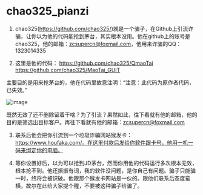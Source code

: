 # chao325_pianzi

1. chao325(https://github.com/chao325/)就是一个骗子，在Github上引流诈骗，让你以为他的代码能抢到茅台，其实根本没用。他在github上的账号是chao325，他的邮箱：zcsupercn@foxmail.com，他用来诈骗的QQ：1323014335

2. 这里是他的代码：
https://github.com/chao325/QmaoTai
https://github.com/chao325/MaoTai_GUIT

主要目的是用来抢茅台的，他在代码里故意注明：“注意：此代码为原作者代码，已失效。”

![image](https://github.com/thodison/chao325_pianzi/assets/6095282/8d2850e0-bfe7-49f6-a5d9-3efefd404240)


既然无效了还不删除留着干啥？为了引流？果然如此，往下看就有他的邮箱，他的目的是筛选出目标客户。再往下看就有他的邮箱：zcsupercn@foxmail.com

3. 联系后他会把你引流到一个垃圾诈骗网站猴发卡：https://www.houfaka.com/。在这里付款后发给你软件跟卡号，他用一机一码来绑定你的电脑。

4. 等你设置好后，以为可以抢到JD茅台，然而你用他的代码运行多次根本无效，根本抢不到。他还振振有词，我的软件没问题，是你自己有问题。骗子只能骗一时，终将会被识破。他跟那个猴发卡网站是一伙的。跟他们联系后态度蛮横，故尔在此给大家提个醒，不要被这种骗子给骗了。
